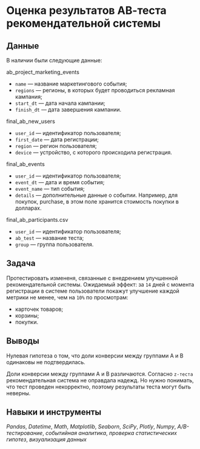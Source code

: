 # Оценка результатов АВ-теста рекомендательной системы


## Данные

В наличии были следующие данные:

ab_project_marketing_events

- `name` — название маркетингового события;
- `regions` — регионы, в которых будет проводиться рекламная кампания;
- `start_dt` — дата начала кампании;
- `finish_dt` — дата завершения кампании.

final_ab_new_users

- `user_id` — идентификатор пользователя;
- `first_date` — дата регистрации;
- `region` — регион пользователя;
- `device` — устройство, с которого происходила регистрация.

final_ab_events

- `user_id` — идентификатор пользователя;
- `event_dt` — дата и время события;
- `event_name` — тип события;
- `details` — дополнительные данные о событии. Например, для покупок, purchase, в этом поле хранится стоимость покупки в долларах.

final_ab_participants.csv

- `user_id` — идентификатор пользователя;
- `ab_test` — название теста;
- `group` — группа пользователя.

## Задача

Протестировать измененя, связанные с внедрением улучшенной рекомендательной системы. Ожидаемый эффект: за `14` дней с момента регистрации в системе пользователи покажут улучшение каждой метрики не менее, чем на `10%` по просмотрам:
- карточек товаров;
- корзины;
- покупки.

## Выводы

Нулевая гипотеза о том, что доли конверсии между группами A и B одинаковы не подтвердилась.

Доли конверсии между группами A и B различаются.
Согласно `z-теста` рекомендательная система не оправдала надежд.
Но нужно понимать, что тест проведен некорректно, поэтому результаты теста могут быть неверны.

## Навыки и инструменты
*Pandas*, *Datetime*, *Math*, *Matplotlib*, *Seaborn*, *SciPy*, *Plotly*, *Numpy*, *A/B-тестирование*, *событийная аналитика*, *проверка статистических гипотез*, *визуализация данных*
